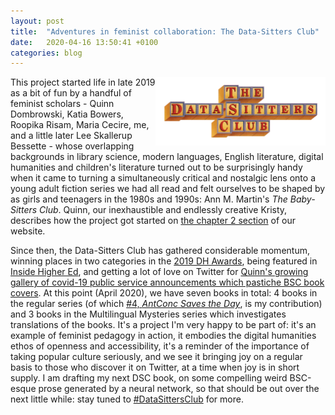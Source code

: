 ```yaml
---
layout: post
title:  "Adventures in feminist collaboration: The Data-Sitters Club"
date:   2020-04-16 13:50:41 +0100
categories: blog
---
```


<a href="https://datasittersclub.github.io/site/"><img style="float:right;border:10px solid white" src="/DSClogo.png" width="50%" height="50%" /></a>

This project started life in late 2019 as a bit of fun by a handful of feminist scholars - Quinn Dombrowski, Katia Bowers, Roopika Risam, Maria Cecire, me, and a little later Lee Skallerup Bessette - whose overlapping backgrounds in library science, modern languages, English literature, digital humanities and children's literature turned out to be surprisingly handy when it came to turning a simultaneously critical and nostalgic lens onto a young adult fiction series we had all read and felt ourselves to be shaped by as girls and teenagers in the 1980s and 1990s: Ann M. Martin's *The Baby-Sitters Club*. Quinn, our inexhaustible and endlessly creative Kristy, describes how the project got started on [the chapter 2 section](https://datasittersclub.github.io/site/chapter-2/) of our website.

Since then, the Data-Sitters Club has gathered considerable momentum, winning places in two categories in the [2019 DH Awards](http://dhawards.org/dhawards2019/results/), being featured in [Inside Higher Ed](https://insidehighered.com/news/2020/04/15/we-need-fun-more-ever-digital-humanities-meets-baby-sitters-club-books), and getting a lot of love on Twitter for [Quinn's growing gallery of covid-19 public service announcements which pastiche BSC book covers](https://datasittersclub.github.io/site/covid19/). At this point (April 2020), we have seven books in total: 4 books in the regular series (of which [#4, *AntConc Saves the Day*](https://datasittersclub.github.io/site/dsc4/), is my contribution) and 3 books in the Multilingual Mysteries series which investigates translations of the books. It's a project I'm very happy to be part of: it's an example of feminist pedagogy in action, it embodies the digital humanities ethos of openness and accessibility, it's a reminder of the importance of taking popular culture seriously, and we see it bringing joy on a regular basis to those who discover it on Twitter, at a time when joy is in short supply. I am drafting my next DSC book, on some compelling weird BSC-esque prose generated by a neural network, so that should be out over the next little while: stay tuned to [#DataSittersClub](https://twitter.com/search?q=%23DataSittersClub&src=typed_query) for more.

